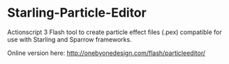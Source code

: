 Starling-Particle-Editor
========================

Actionscript 3 Flash tool to create particle effect files (.pex) compatible for use with Starling and Sparrow frameworks.

Online version here: http://onebyonedesign.com/flash/particleeditor/
